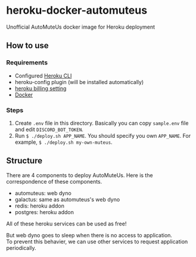 # heroku-docker-automuteus

Unofficial AutoMuteUs docker image for Heroku deployment

## How to use

### Requirements

- Configured [Heroku CLI](https://devcenter.heroku.com/articles/heroku-cli)
- heroku-config plugin (will be installed automatically)
- [heroku billing setting](https://heroku.com/verify)
- [Docker](https://docs.docker.com/get-docker/)

### Steps

1. Create `.env` file in this directory. Basically you can copy `sample.env` file and edit `DISCORD_BOT_TOKEN`.
2. Run `$ ./deploy.sh APP_NAME`. You should specify you own `APP_NAME`. For example, `$ ./deploy.sh my-own-muteus`.

## Structure

There are 4 components to deploy AutoMuteUs.
Here is the correspondence of these components.

- automuteus: web dyno
- galactus: same as automuteus's web dyno
- redis: heroku addon
- postgres: heroku addon

All of these heroku services can be used as free!

But web dyno goes to sleep when there is no access to application.  
To prevent this behavier, we can use other services to request application periodically.

